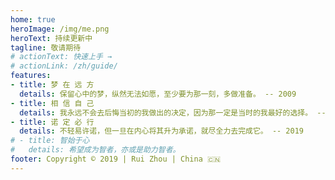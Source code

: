 ```yaml
---
home: true
heroImage: /img/me.png
heroText: 持续更新中
tagline: 敬请期待
# actionText: 快速上手 →
# actionLink: /zh/guide/
features:
- title: 梦 在 远 方
  details: 保留心中的梦，纵然无法如愿，至少要为那一刻，多做准备。 -- 2009
- title: 相 信 自 己
  details: 我永远不会去后悔当初的我做出的决定，因为那一定是当时的我最好的选择。 -- 2017
- title: 诺 定 必 行
  details: 不轻易许诺，但一旦在内心将其升为承诺，就尽全力去完成它。 -- 2019
# - title: 智始于心
#   details: 希望成为智者，亦或是助力智者。
footer: Copyright © 2019 | Rui Zhou | China 🇨🇳
---
```


<!-- 选择前，我们要慎重。选择时，我们要果断。选择后，我们要淡定。 -->
<!-- 童心已深藏 -->
